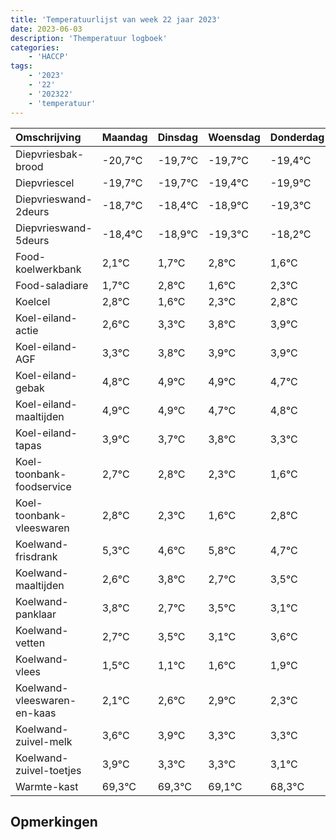 ```yaml
---
title: 'Temperatuurlijst van week 22 jaar 2023'
date: 2023-06-03
description: 'Themperatuur logboek'
categories:
    - 'HACCP'
tags:
    - '2023'
    - '22'
    - '202322'
    - 'temperatuur'
---
```

|Omschrijving|Maandag|Dinsdag|Woensdag|Donderdag|Vrijdag|Zaterdag|Zondag|
|:---|:---|:---|:---|:---|:---|:---|:---|
|Diepvriesbak-brood|-20,7°C|-19,7°C|-19,7°C|-19,4°C|-19,9°C|-20,3°C| |
|Diepvriescel|-19,7°C|-19,7°C|-19,4°C|-19,9°C|-20,3°C|-19,2°C| |
|Diepvrieswand-2deurs|-18,7°C|-18,4°C|-18,9°C|-19,3°C|-18,2°C|-19,4°C| |
|Diepvrieswand-5deurs|-18,4°C|-18,9°C|-19,3°C|-18,2°C|-19,4°C|-18,7°C| |
|Food-koelwerkbank|2,1°C|1,7°C|2,8°C|1,6°C|2,3°C|2,8°C| |
|Food-saladiare|1,7°C|2,8°C|1,6°C|2,3°C|2,8°C|2,9°C| |
|Koelcel|2,8°C|1,6°C|2,3°C|2,8°C|2,9°C|2,9°C| |
|Koel-eiland-actie|2,6°C|3,3°C|3,8°C|3,9°C|3,9°C|3,7°C| |
|Koel-eiland-AGF|3,3°C|3,8°C|3,9°C|3,9°C|3,7°C|3,8°C| |
|Koel-eiland-gebak|4,8°C|4,9°C|4,9°C|4,7°C|4,8°C|4,3°C| |
|Koel-eiland-maaltijden|4,9°C|4,9°C|4,7°C|4,8°C|4,3°C|3,6°C| |
|Koel-eiland-tapas|3,9°C|3,7°C|3,8°C|3,3°C|2,6°C|3,8°C| |
|Koel-toonbank-foodservice|2,7°C|2,8°C|2,3°C|1,6°C|2,8°C|1,7°C| |
|Koel-toonbank-vleeswaren|2,8°C|2,3°C|1,6°C|2,8°C|1,7°C|2,5°C| |
|Koelwand-frisdrank|5,3°C|4,6°C|5,8°C|4,7°C|5,5°C|5,1°C| |
|Koelwand-maaltijden|2,6°C|3,8°C|2,7°C|3,5°C|3,1°C|3,6°C| |
|Koelwand-panklaar|3,8°C|2,7°C|3,5°C|3,1°C|3,6°C|3,9°C| |
|Koelwand-vetten|2,7°C|3,5°C|3,1°C|3,6°C|3,9°C|3,3°C| |
|Koelwand-vlees|1,5°C|1,1°C|1,6°C|1,9°C|1,3°C|1,3°C| |
|Koelwand-vleeswaren-en-kaas|2,1°C|2,6°C|2,9°C|2,3°C|2,3°C|2,1°C| |
|Koelwand-zuivel-melk|3,6°C|3,9°C|3,3°C|3,3°C|3,1°C|2,3°C| |
|Koelwand-zuivel-toetjes|3,9°C|3,3°C|3,3°C|3,1°C|2,3°C|3,9°C| |
|Warmte-kast|69,3°C|69,3°C|69,1°C|68,3°C|69,9°C|69,0°C| |

## Opmerkingen


